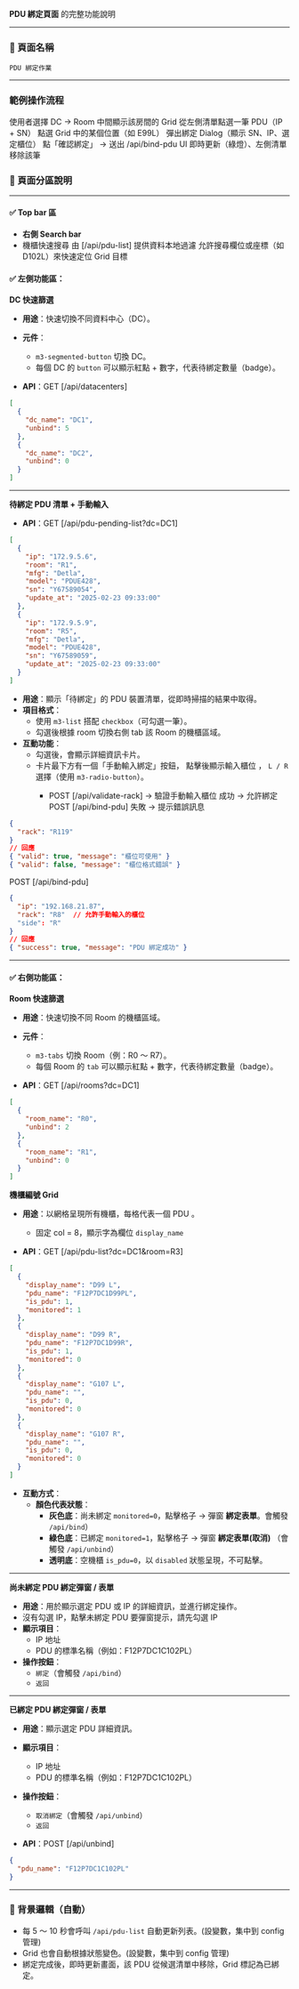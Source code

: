 **PDU 綁定頁面** 的完整功能說明

---

### 🔧 頁面名稱

`PDU 綁定作業`

---

### 範例操作流程

使用者選擇 DC → Room
中間顯示該房間的 Grid
從左側清單點選一筆 PDU（IP + SN）
點選 Grid 中的某個位置（如 E99L）
彈出綁定 Dialog（顯示 SN、IP、選定櫃位）
點「確認綁定」 → 送出 /api/bind-pdu
UI 即時更新（綠燈）、左側清單移除該筆

### 📌 頁面分區說明

---

#### ✅ Top bar 區

- **右側 Search bar**
- 機櫃快速搜尋 由 [/api/pdu-list] 提供資料本地過濾 允許搜尋欄位或座標（如 D102L）來快速定位 Grid 目標

#### ✅ 左側功能區：

**DC 快速篩選**

- **用途**：快速切換不同資料中心（DC）。
- **元件**：

  - `m3-segmented-button` 切換 DC。
  - 每個 DC 的 `button` 可以顯示紅點 + 數字，代表待綁定數量（badge）。

- **API**：GET [/api/datacenters]

```json
[
  {
    "dc_name": "DC1",
    "unbind": 5
  },
  {
    "dc_name": "DC2",
    "unbind": 0
  }
]
```

---

**待綁定 PDU 清單 + 手動輸入**

- **API**：GET [/api/pdu-pending-list?dc=DC1]

```json
[
  {
    "ip": "172.9.5.6",
    "room": "R1",
    "mfg": "Detla",
    "model": "PDUE428",
    "sn": "Y67589054",
    "update_at": "2025-02-23 09:33:00"
  },
  {
    "ip": "172.9.5.9",
    "room": "R5",
    "mfg": "Detla",
    "model": "PDUE428",
    "sn": "Y67589059",
    "update_at": "2025-02-23 09:33:00"
  }
]
```

- **用途**：顯示「待綁定」的 PDU 裝置清單，從即時掃描的結果中取得。
- **項目格式**：
  - 使用 `m3-list` 搭配 `checkbox`（可勾選一筆）。
  - 勾選後根據 room 切換右側 tab 該 Room 的機櫃區域。
- **互動功能**：
  - 勾選後，會顯示詳細資訊卡片。
  - 卡片最下方有一個「手動輸入綁定」按鈕，
    點擊後顯示輸入櫃位 <md-text-field>，
    `L / R` 選擇（使用 `m3-radio-button`）。
    - POST [/api/validate-rack] → 驗證手動輸入櫃位
      成功 → 允許綁定 POST [/api/bind-pdu]
      失敗 → 提示錯誤訊息

```json
{
  "rack": "R119"
}
// 回應
{ "valid": true, "message": "櫃位可使用" }
{ "valid": false, "message": "櫃位格式錯誤" }

```

POST [/api/bind-pdu]

```json
{
  "ip": "192.168.21.87",
  "rack": "R8"  // 允許手動輸入的櫃位
  "side": "R"
}
// 回應
{ "success": true, "message": "PDU 綁定成功" }

```

---

#### ✅ 右側功能區：

**Room 快速篩選**

- **用途**：快速切換不同 Room 的機櫃區域。

- **元件**：

  - `m3-tabs` 切換 Room（例：R0 ～ R7）。
  - 每個 Room 的 `tab` 可以顯示紅點 + 數字，代表待綁定數量（badge）。

- **API**：GET [/api/rooms?dc=DC1]

```json
[
  {
    "room_name": "R0",
    "unbind": 2
  },
  {
    "room_name": "R1",
    "unbind": 0
  }
]
```

**機櫃編號 Grid**

- **用途**：以網格呈現所有機櫃，每格代表一個 PDU 。

  - 固定 col = 8，顯示字為欄位 `display_name`

- **API**：GET [/api/pdu-list?dc=DC1&room=R3]

```json
[
  {
    "display_name": "D99 L",
    "pdu_name": "F12P7DC1D99PL",
    "is_pdu": 1,
    "monitored": 1
  },
  {
    "display_name": "D99 R",
    "pdu_name": "F12P7DC1D99R",
    "is_pdu": 1,
    "monitored": 0
  },
  {
    "display_name": "G107 L",
    "pdu_name": "",
    "is_pdu": 0,
    "monitored": 0
  },
  {
    "display_name": "G107 R",
    "pdu_name": "",
    "is_pdu": 0,
    "monitored": 0
  }
]
```

- **互動方式**：
  - **顏色代表狀態**：
    - **灰色底**：尚未綁定 `monitored=0`，點擊格子 → 彈窗 **綁定表單**。會觸發 `/api/bind`）
    - **綠色底**：已綁定 `monitored=1`，點擊格子 → 彈窗 **綁定表單(取消)** （會觸發 `/api/unbind`）
    - **透明底**：空機櫃 `is_pdu=0`，以 `disabled` 狀態呈現，不可點擊。

---

**尚未綁定 PDU 綁定彈窗 / 表單**

- **用途**：用於顯示選定 PDU 或 IP 的詳細資訊，並進行綁定操作。
- 沒有勾選 IP，點擊未綁定 PDU 要彈窗提示，請先勾選 IP
- **顯示項目**：
  - IP 地址
  - PDU 的標準名稱（例如：F12P7DC1C102PL）
- **操作按鈕**：
  - `綁定`（會觸發 `/api/bind`）
  - `返回`

---

**已綁定 PDU 綁定彈窗 / 表單**

- **用途**：顯示選定 PDU 詳細資訊。
- **顯示項目**：
  - IP 地址
  - PDU 的標準名稱（例如：F12P7DC1C102PL）
- **操作按鈕**：

  - `取消綁定`（會觸發 `/api/unbind`）
  - `返回`

- **API**：POST [/api/unbind]

```json
{
  "pdu_name": "F12P7DC1C102PL"
}
```

---

### 🔄 背景邏輯（自動）

- 每 5 ～ 10 秒會呼叫 `/api/pdu-list` 自動更新列表。(設變數，集中到 config 管理)
- Grid 也會自動根據狀態變色。(設變數，集中到 config 管理)
- 綁定完成後，即時更新畫面，該 PDU 從候選清單中移除，Grid 標記為已綁定。

